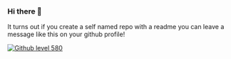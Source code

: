 ### Hi there 👋
It turns out if you create a self named repo with a readme you can leave a message like this on your github profile!

<a id="githubLevelId" href="https://github.com/arran4/github-level"> <img src="https://img.shields.io/badge/Github Level%20version1-580-yellowgreen" alt="Github level 580"/></a>
